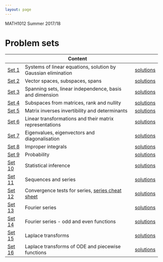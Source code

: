 ```yaml
---
layout: page
---
```


MATH1012 Summer 2017/18 

# Problem sets

|| Content | |
---|---|---|
[Set 1](https://lms.uwa.edu.au/bbcswebdav/courses/MATH1012_TS-SUMM-B_2018/problem%20sets/workshop_1.pdf) |Systems of linear equations, solution by Gaussian elimination| [solutions](https://lms.uwa.edu.au/bbcswebdav/courses/MATH1012_TS-SUMM-B_2018/problem%20sets/workshop_1_soln.pdf)
[Set 2](https://lms.uwa.edu.au/bbcswebdav/courses/MATH1012_TS-SUMM-B_2018/problem%20sets/workshop_2.pdf) |Vector spaces, subspaces, spans| [solutions](https://lms.uwa.edu.au/bbcswebdav/courses/MATH1012_TS-SUMM-B_2018/problem%20sets/workshop_2_soln.pdf)
[Set 3](https://lms.uwa.edu.au/bbcswebdav/courses/MATH1012_TS-SUMM-B_2018/problem%20sets/workshop_3.pdf)|Spanning sets, linear independence, basis and dimension| [solutions](https://lms.uwa.edu.au/bbcswebdav/courses/MATH1012_TS-SUMM-B_2018/problem%20sets/workshop_3_soln.pdf)
[Set 4](https://lms.uwa.edu.au/bbcswebdav/courses/MATH1012_TS-SUMM-B_2018/problem%20sets/workshop_4.pdf)|Subspaces from matrices, rank and nullity| [solutions](https://lms.uwa.edu.au/bbcswebdav/courses/MATH1012_TS-SUMM-B_2018/problem%20sets/workshop_4_soln.pdf)
[Set 5](https://lms.uwa.edu.au/bbcswebdav/courses/MATH1012_TS-SUMM-B_2018/problem%20sets/workshop_5.pdf)|Matrix inverses invertibility and determinants| [solutions](https://lms.uwa.edu.au/bbcswebdav/courses/MATH1012_TS-SUMM-B_2018/problem%20sets/workshop_5_soln.pdf)
[Set 6](https://lms.uwa.edu.au/bbcswebdav/courses/MATH1012_TS-SUMM-B_2018/problem%20sets/workshop_6.pdf)|Linear transformations and their matrix representations| [solutions](https://lms.uwa.edu.au/bbcswebdav/courses/MATH1012_TS-SUMM-B_2018/problem%20sets/workshop_6_soln.pdf)
[Set 7](https://lms.uwa.edu.au/bbcswebdav/courses/MATH1012_TS-SUMM-B_2018/problem%20sets/workshop_7.pdf)|Eigenvalues, eigenvectors and diagonalisation| [solutions](https://lms.uwa.edu.au/bbcswebdav/courses/MATH1012_TS-SUMM-B_2018/problem%20sets/workshop_7_soln.pdf)
[Set 8](https://lms.uwa.edu.au/bbcswebdav/courses/MATH1012_TS-SUMM-B_2018/problem%20sets/workshop_8.pdf)|Improper integrals| [solutions](https://lms.uwa.edu.au/bbcswebdav/courses/MATH1012_TS-SUMM-B_2018/problem%20sets/workshop_8_soln.pdf)
[Set 9](https://lms.uwa.edu.au/bbcswebdav/courses/MATH1012_TS-SUMM-B_2018/problem%20sets/workshop_9.pdf)|Probability| [solutions](https://lms.uwa.edu.au/bbcswebdav/courses/MATH1012_TS-SUMM-B_2018/problem%20sets/workshop_9_soln.pdf)
[Set 10](https://lms.uwa.edu.au/bbcswebdav/courses/MATH1012_TS-SUMM-B_2018/problem%20sets/workshop_10.pdf)|Statistical inference| [solutions](https://lms.uwa.edu.au/bbcswebdav/courses/MATH1012_TS-SUMM-B_2018/problem%20sets/workshop_10_soln.pdf)
[Set 11](https://lms.uwa.edu.au/bbcswebdav/courses/MATH1012_TS-SUMM-B_2018/problem%20sets/workshop_11.pdf)|Sequences and series| [solutions](https://lms.uwa.edu.au/bbcswebdav/courses/MATH1012_TS-SUMM-B_2018/problem%20sets/workshop_11_soln.pdf)
[Set 12](https://lms.uwa.edu.au/bbcswebdav/courses/MATH1012_TS-SUMM-B_2018/problem%20sets/workshop_12.pdf)|Convergence tests for series, [series cheat sheet](series_cheat_sheet.pdf)| [solutions](https://lms.uwa.edu.au/bbcswebdav/courses/MATH1012_TS-SUMM-B_2018/problem%20sets/workshop_12_soln.pdf)
[Set 13](https://lms.uwa.edu.au/bbcswebdav/courses/MATH1012_TS-SUMM-B_2018/problem%20sets/workshop_13.pdf)|Fourier series| [solutions](https://lms.uwa.edu.au/bbcswebdav/courses/MATH1012_TS-SUMM-B_2018/problem%20sets/workshop_13_soln.pdf)
[Set 14](https://lms.uwa.edu.au/bbcswebdav/courses/MATH1012_TS-SUMM-B_2018/problem%20sets/workshop_14.pdf)|Fourier series - odd and even functions| [solutions](https://lms.uwa.edu.au/bbcswebdav/courses/MATH1012_TS-SUMM-B_2018/problem%20sets/workshop_14_soln.pdf)
[Set 15](https://lms.uwa.edu.au/bbcswebdav/courses/MATH1012_TS-SUMM-B_2018/problem%20sets/workshop_15.pdf)|Laplace transforms| [solutions](https://lms.uwa.edu.au/bbcswebdav/courses/MATH1012_TS-SUMM-B_2018/problem%20sets/workshop_15_soln.pdf)
[Set 16](https://lms.uwa.edu.au/bbcswebdav/courses/MATH1012_TS-SUMM-B_2018/problem%20sets/workshop_16.pdf)|Laplace transforms of ODE and piecewise functions| [solutions](https://lms.uwa.edu.au/bbcswebdav/courses/MATH1012_TS-SUMM-B_2018/problem%20sets/workshop_16_soln.pdf)